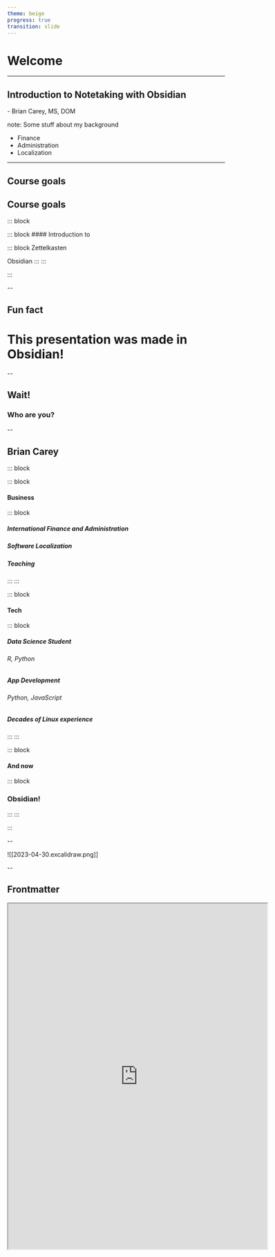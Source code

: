 ```yaml
---
theme: beige
progress: true
transition: slide
---
```


# Welcome

---

## Introduction to Notetaking with Obsidian

\- Brian Carey, MS, DOM <!-- element class="fragment" -->

note: Some stuff about my background

- Finance
- Administration
- Localization

---

## Course goals
<grid drag="100 100" drop="center" bg="#FFF3E2" pad="0px 10px" style="" flow="row">

<split left="1" right="2" gap="2">

## Course goals

::: block <!-- element style="background-color: #FFE5CA; " pad="10px 0px" -->

<grid flow="col">
::: block
#### Introduction to

::: block <!-- element style="background-color: #FA9884;"  class="fragment fade-up" -->
Zettelkasten

Obsidian <!-- element class="fragment fade-up"  -->
:::
:::


:::
</grid>
</split>
</grid>

--

## Fun fact <!-- element class="fragment fade-in-then-out" -->

# This presentation was made in Obsidian! <!-- element class="fragment fade-up" style="color: red"-->

--

## Wait!

### Who are you? <!-- element class="fragment fade-up" -->

--


<grid drag="100 100" drop="center" bg="#FFF3E2" pad="0px 10px" style="" flow="col">

## Brian Carey

::: block <!-- element style="background-color: #FFE5CA; " pad="10px 0px" -->

<grid flow="col">
::: block <!-- element class="fragment fade-up" pad="10px 10px" -->

#### Business

::: block <!-- element style="background-color: #FA9884;"  class="fragment fade-up" pad="15px 10px"-->
##### International Finance and Administration

##### Software Localization <!-- element class="fragment fade-up"  -->

##### Teaching <!-- element class="fragment fade-up"  -->
:::
:::

::: block <!-- element class="fragment fade-up" pad="10px 10px" -->

#### Tech

::: block <!-- element pad="15px 00px" style="background-color: #FA9884;" -->
##### Data Science Student

###### R, Python <!-- element class="fragment fade-up"  -->

##### App Development  <!-- element class="fragment fade-up " -->

###### Python, JavaScript <!-- element class="fragment fade-up " -->

##### Decades of Linux experience <!-- element class="fragment fade-up " -->


:::
:::

::: block <!-- element class="fragment fade-up" pad="10px 10px" -->
#### And now

::: block <!-- element pad="15px 00px" style="background-color: #FA9884;" -->
### Obsidian! <!-- element class="fragment fade-in" -->

:::
:::


:::
</grid>

</grid>



--

![[2023-04-30.excalidraw.png]]

--

## Frontmatter

<iframe width=600 height=800 src="https://mszturc.github.io/obsidian-advanced-slides/yaml/" />


--

## A look forward

<video controls><source src="Spaces/Obsidian and PKM Class/Resources/test.mkv" type="video/mp4"></video>

---

## Zettelkasten

1. Installation
2. Important plug-ins
3. Basic commands and navigation
4. Setting up a basic directory structure
5. Backlinks
6. Making a note

--

## Special notes
1. Templates
2. Daily notes

---

## The life-cycle of a note

1. Quickly capturing ideas in temporary storage
2. Review, develop, annotate and tag as appropriate
3. Give the note an appropriate parent
4. Move the file to permanent storage


